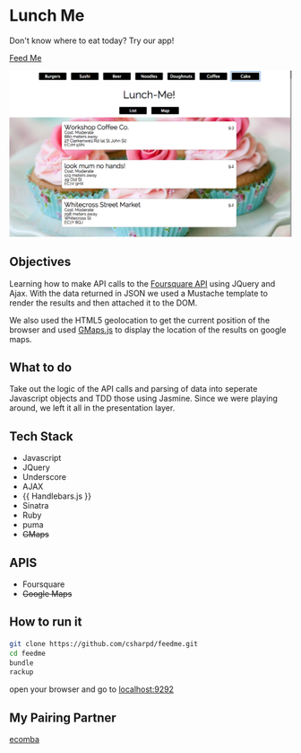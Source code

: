 Lunch Me
=======

Don't know where to eat today?
Try our app!

[Feed Me](http://www.feedme.london/)

![](public/images/lunchmescreenshot.png)

## Objectives
Learning how to make API calls to the [Foursquare API](https://developer.foursquare.com/start) using JQuery and Ajax. With the data returned in JSON we used a Mustache template to render the results and then attached it to the DOM.

We also used the HTML5 geolocation to get the current position of the browser and used [GMaps.js](http://hpneo.github.io/gmaps/) to display the location of the results on google maps.

## What to do
Take out the logic of the API calls and parsing of data into seperate Javascript objects and TDD those using Jasmine. Since we were playing around, we left it all in the presentation layer.

## Tech Stack
* Javascript
* JQuery
* Underscore
* AJAX
* {{ Handlebars.js }}
* Sinatra
* Ruby
* puma
* ~~GMaps~~

## APIS
* Foursquare
* ~~Google Maps~~

## How to run it
```sh
git clone https://github.com/csharpd/feedme.git
cd feedme
bundle
rackup
```
open your browser and go to [localhost:9292](http://localhost:9292)

## My  Pairing Partner
[ecomba](https://github.com/ecomba)
